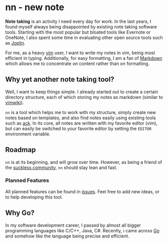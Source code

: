 # nn - new note

**Note taking** is an activity I need every day for work. In the last years, I found myself always being disappointed
by existing note taking software tools. Starting with the most popular but bloated tools like Evernote or OneNote, I
also spent some time in evaluating other open source tools such as [Joplin](https://joplin.cozic.net/).

For me, as a heavy [vim](https://vim.org) user, I want to write my notes in vim, being most efficient in typing.
Additionally, for easy formatting, I am a fan of [Markdown](https://daringfireball.net/projects/markdown/) which allows
me to concentrate on content rather than on formatting.

## Why yet another note taking tool?

Well, I want to keep things simple. I already started out to create a certain directory structure, each of which storing
my notes as markdown (similar to [vimwiki](https://github.com/vimwiki/vimwiki)).

`nn` is a tool which helps me to work with my structure, simply create new notes based on templates, and also find notes
easily using existing tools such as [ack](https://beyondgrep.com/). In its core, all notes are written with my favorite
editor (vim), but can easily be switched to your favorite editor by setting the `EDITOR` environment variable.

## Roadmap

`nn` is at its beginning, and will grow over time. However, as being a friend of the [suckless community](https://suckless.org),
`nn` should stay lean and fast.

### Planned Features

All planned features can be found in [issues](https://github.com/breiting/nn/issues). Feel free to add new ideas, or to
help developing this tool.

## Why Go?

In my software development career, I passed by almost all bigger programming languages like C/C++, Java, C#. Recently, i
came across [Go](https://golang.org) and somehow like the language being precise and efficient.
